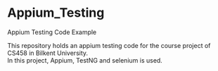 # Appium_Testing
Appium Testing Code Example

This repository holds an appium testing code for the course project of CS458 in Bilkent University. <br>
In this project, Appium, TestNG and selenium is used. 
